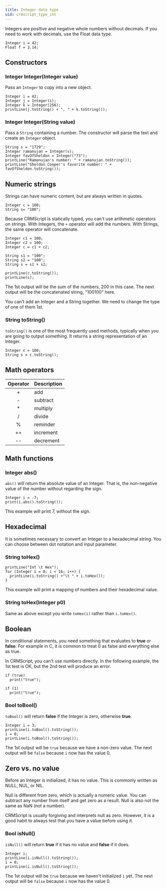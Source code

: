 ```yaml
---
title: Integer data type
uid: crmscript_type_int
---
```


Integers are positive and negative whole numbers without decimals. If you need to work with decimals, use the Float data type.

```crmscript
Integer i = 42;
Float f = 3.14;
```

## Constructors

### Integer Integer(Integer value)

Pass an `Integer` to copy into a new object.

```crmscript!
Integer i = 42;
Integer j = Integer(i);
Integer k = Integer(256);
printLine(j.toString() + ", " + k.toString());
```

### Integer Integer(String value)

Pass a `String` containing a number. The constructor will parse the text and create an `Integer` object.

```crmscript!
String s = "1729";
Integer ramanujan = Integer(s);
Integer favOfSheldon = Integer("73");
printLine("Ramanujan's number: " + ramanujan.toString());
printLine("Sheldon Cooper's favorite number: " + favOfSheldon.toString());
```

## Numeric strings

Strings can have numeric content, but are always written in quotes.

```crmscript
Integer c = 100;
String s= "100";
```

Because CRMScript is statically typed, you can't use arithmetic operators on strings. With Integers, the `+` operator will add the numbers. With Strings, the same operator will concatenate.

```crmscript!
Integer c1 = 100;
Integer c2 = 100;
Integer c = c1 + c2;

String s1 = "100";
String s2 = "100";
String s = s1 + s2;

printLine(c.toString());
printLine(s);
```

The 1st output will be the sum of the numbers, 200 in this case.
The next output will be the concatenated string, "100100" here.

You can't add an Integer and a String together. We need to change the type of one of them 1st.

### String toString()

`toString()` is one of the most frequently used methods, typically when you are going to output something. It returns a string representation of an Integer.

```crmscript
Integer c = 100;
String s = c.toString();
```

## Math operators

| Operator | Description |
|:--------:|-------------|
| +        | add         |
| -        | subtract    |
| *        | multiply    |
| /        | divide      |
| %        | reminder    |
| ++       | increment   |
| --       | decrement   |

## Math functions

### Integer abs()

`abs()`  will return the absolute value of an Integer. That is, the non-negative value of the number without regarding the sign.

```crmscript!
Integer i = -7;
print(i.abs().toString());
```

This example will print 7, without the sign.

## Hexadecimal

It is sometimes necessary to convert an Integer to a hexadecimal string. You can choose between dot notation and input parameter.

### String toHex()

```crmscript!
printLine("Int \t Hex");
for (Integer i = 0; i < 16; i++) {
  printLine(i.toString() +"\t " + i.toHex());
}
```

This example will print a mapping of numbers and their hexadecimal value.

### String toHex(Integer p0)

Same as above except you write `toHex(i)` rather than `i.toHex()`.

## Boolean

In conditional statements, you need something that evaluates to **true** or **false**. For example in C, it is common to treat 0 as false and everything else as true.

In CRMScript, you can't use numbers directly. In the following example, the 1st test is OK, but the 2nd test will produce an error.

```crmscript
if (true)
  print("true");
```

```crmscript
if (1)
  print("true");
```

### Bool toBool()

`toBool()` will return **false** if the Integer is zero, otherwise **true**.

```crmscript!
Integer i = 3;
printLine(i.toBool().toString());
i = 0;
printLine(i.toBool().toString());
```

The 1st output will be `true` because we have a non-zero value.
The next output will be `false` because `i` now has the value 0.

## Zero vs. no value

Before an Integer is initialized, it has no value. This is commonly written as NULL, NUL, or NIL.

Null is different from zero, which is actually a numeric value. You can subtract any number from itself and get zero as a result. Null is also not the same as NaN (not a number).

CRMScript is usually forgiving and interprets null as zero.
However, it is a good habit to always test that you have a value before using it.

### Bool isNull()

`isNull()` will return **true** if it has no value and **false** if it does.

```crmscript!
Integer i;
printLine(i.isNull().toString());
i = 0;
printLine(i.isNull().toString());
```

The 1st output will be `true` because we haven't initialized `ì` yet.
The next output will be `false` because `i` now has the value 0.
